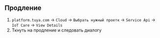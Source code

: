 ## Продление

1. `platform.tuya.com` -> `Cloud` -> `Выбрать нужный проетк` -> `Service Api` -> `IoT Care` -> `View Details`
2. Ткнуть на продление и следовать диалогу